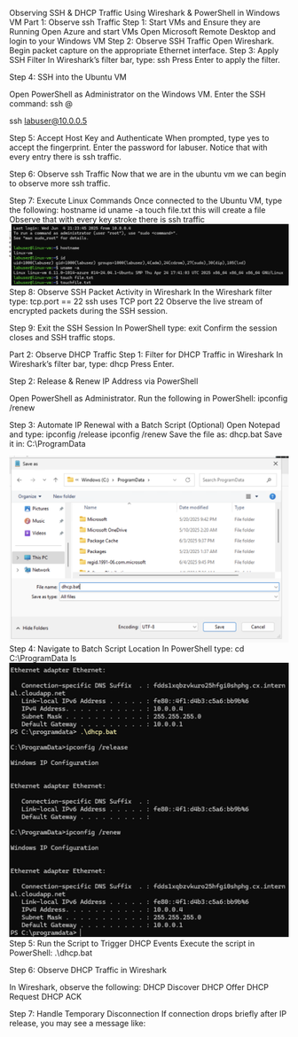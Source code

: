 Observing SSH & DHCP Traffic Using Wireshark & PowerShell in Windows VM
Part 1: Observe ssh Traffic
Step 1: Start VMs and Ensure they are Running
Open Azure and start VMs
Open Microsoft Remote Desktop and login to your Windows VM
Step 2: Observe SSH Traffic
Open Wireshark.
Begin packet capture on the appropriate Ethernet interface.
Step 3: Apply SSH Filter
In Wireshark’s filter bar, type:
ssh
Press Enter to apply the filter.


Step 4: SSH into the Ubuntu VM

Open PowerShell as Administrator on the Windows VM.
Enter the SSH command:
ssh <username>@<Private IP Address>

ssh labuser@10.0.0.5



Step 5: Accept Host Key and Authenticate
When prompted, type yes to accept the fingerprint.
Enter the password for labuser.
Notice that with every entry there is ssh traffic.


Step 6: Observe ssh Traffic
Now that we are in the ubuntu vm we can begin to observe more ssh traffic.


Step 7: Execute Linux Commands
Once connected to the Ubuntu VM, type the following:
hostname
id
uname -a
touch file.txt this will create a file
Observe that with every key stroke there is ssh traffic
![](images/Screenshot5.png)
Step 8: Observe SSH Packet Activity in Wireshark
In the Wireshark filter type:
tcp.port == 22
ssh uses TCP port 22
Observe the live stream of encrypted packets during the SSH session.


Step 9: Exit the SSH Session
In PowerShell type:
exit
Confirm the session closes and SSH traffic stops.


Part 2: Observe DHCP Traffic
Step 1: Filter for DHCP Traffic in Wireshark
In Wireshark’s filter bar, type:
dhcp
Press Enter.


Step 2: Release & Renew IP Address via PowerShell

Open PowerShell as Administrator.
Run the following in PowerShell:
ipconfig /renew


Step 3: Automate IP Renewal with a Batch Script (Optional)
Open Notepad and type:
ipconfig /release
ipconfig /renew
Save the file as: dhcp.bat
Save it in: C:\ProgramData


![](images/Screenshot11.png)
Step 4: Navigate to Batch Script Location
In PowerShell type:
cd C:\ProgramData
ls
![](images/Screenshot12.png)
Step 5: Run the Script to Trigger DHCP Events
Execute the script in PowerShell:
.\dhcp.bat

Step 6: Observe DHCP Traffic in Wireshark

In Wireshark, observe the following:
DHCP Discover
DHCP Offer
DHCP Request
DHCP ACK


Step 7: Handle Temporary Disconnection
If connection drops briefly after IP release, you may see a message like:
